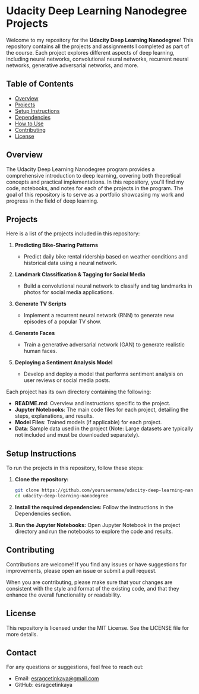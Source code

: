 # Udacity Deep Learning Nanodegree Projects

Welcome to my repository for the **Udacity Deep Learning Nanodegree**! This repository contains all the projects and assignments I completed as part of the course. Each project explores different aspects of deep learning, including neural networks, convolutional neural networks, recurrent neural networks, generative adversarial networks, and more.

## Table of Contents

- [Overview](#overview)
- [Projects](#projects)
- [Setup Instructions](#setup-instructions)
- [Dependencies](#dependencies)
- [How to Use](#how-to-use)
- [Contributing](#contributing)
- [License](#license)

## Overview

The Udacity Deep Learning Nanodegree program provides a comprehensive introduction to deep learning, covering both theoretical concepts and practical implementations. In this repository, you'll find my code, notebooks, and notes for each of the projects in the program. The goal of this repository is to serve as a portfolio showcasing my work and progress in the field of deep learning.

## Projects

Here is a list of the projects included in this repository:

1. **Predicting Bike-Sharing Patterns**
   - Predict daily bike rental ridership based on weather conditions and historical data using a neural network.

2. **Landmark Classification & Tagging for Social Media**
   - Build a convolutional neural network to classify and tag landmarks in photos for social media applications.

3. **Generate TV Scripts**
   - Implement a recurrent neural network (RNN) to generate new episodes of a popular TV show.

4. **Generate Faces**
   - Train a generative adversarial network (GAN) to generate realistic human faces.

5. **Deploying a Sentiment Analysis Model**
   - Develop and deploy a model that performs sentiment analysis on user reviews or social media posts.

Each project has its own directory containing the following:

- **README.md**: Overview and instructions specific to the project.
- **Jupyter Notebooks**: The main code files for each project, detailing the steps, explanations, and results.
- **Model Files**: Trained models (if applicable) for each project.
- **Data**: Sample data used in the project (Note: Large datasets are typically not included and must be downloaded separately).

## Setup Instructions

To run the projects in this repository, follow these steps:

1. **Clone the repository:**
   ```bash
   git clone https://github.com/yourusername/udacity-deep-learning-nanodegree.git
   cd udacity-deep-learning-nanodegree

2. **Install the required dependencies:** Follow the instructions in the Dependencies section.

3. **Run the Jupyter Notebooks:** Open Jupyter Notebook in the project directory and run the notebooks to explore the code and results.

## Contributing
Contributions are welcome! If you find any issues or have suggestions for improvements, please open an issue or submit a pull request.

When you are contributing, please make sure that your changes are consistent with the style and format of the existing code, and that they enhance the overall functionality or readability.

## License
This repository is licensed under the MIT License. See the LICENSE file for more details.


## Contact
For any questions or suggestions, feel free to reach out:

- Email: esragcetinkaya@gmail.com
- GitHub: esragcetinkaya

